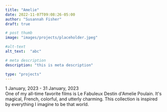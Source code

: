 ```yaml
---
title: "Amelie"
date: 2022-11-07T09:08:26-05:00
author: "Susannah Fisher"
draft: true

# post thumb
image: "images/projects/placeholder.jpeg"

#alt-text
alt_text:  "abc"

# meta description
description: "this is meta description"

type: "projects"
---
```


<figcaption>1 January, 2023 - 31 January, 2023</figcaption>
One of my all-time favorite films is Le Fabuleux Destin d'Amelie Poulain. It's magical, French, colorful, and utterly charming. This collection is inspired by everything I imagine to be that world. 

